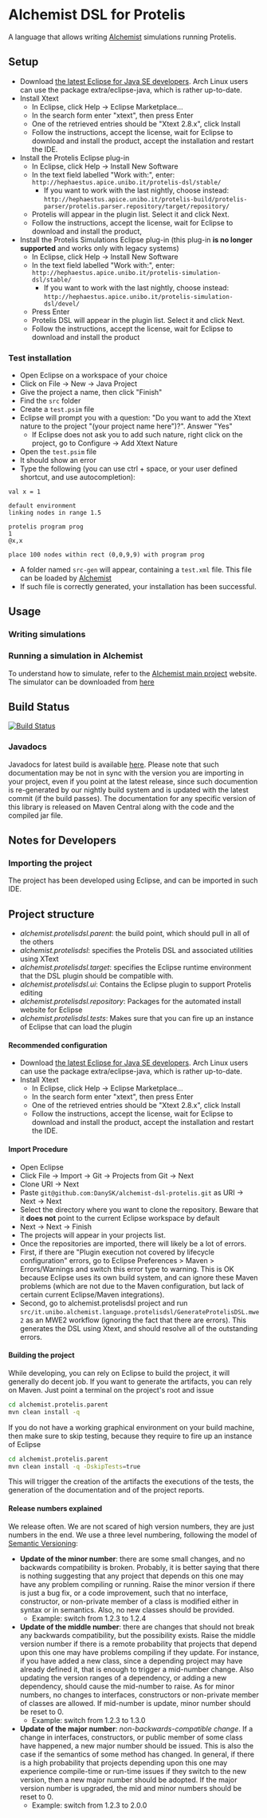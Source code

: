 # Alchemist DSL for Protelis

A language that allows writing [Alchemist][Alchemist] simulations running Protelis.

## Setup

* Download [the latest Eclipse for Java SE developers][eclipse]. Arch Linux users can use the package extra/eclipse-java, which is rather up-to-date.
* Install Xtext
	* In Eclipse, click Help -> Eclipse Marketplace...
	* In the search form enter "xtext", then press Enter
	* One of the retrieved entries should be "Xtext 2.8.x", click Install
	* Follow the instructions, accept the license, wait for Eclipse to download and install the product, accept the installation and restart the IDE.
* Install the Protelis Eclipse plug-in
	* In Eclipse, click Help -> Install New Software
	* In the text field labelled "Work with:", enter: ``http://hephaestus.apice.unibo.it/protelis-dsl/stable/``
		* If you want to work with the last nightly, choose instead: ``http://hephaestus.apice.unibo.it/protelis-build/protelis-parser/protelis.parser.repository/target/repository/``
	* Protelis will appear in the plugin list. Select it and click Next.
	* Follow the instructions, accept the license, wait for Eclipse to download and install the product, 
* Install the Protelis Simulations Eclipse plug-in (this plug-in **is no longer supported** and works only with legacy systems)
	* In Eclipse, click Help -> Install New Software
	* In the text field labelled "Work with:", enter: ``http://hephaestus.apice.unibo.it/protelis-simulation-dsl/stable/``
		* If you want to work with the last nightly, choose instead: ``http://hephaestus.apice.unibo.it/protelis-simulation-dsl/devel/``
	* Press Enter
	* Protelis DSL will appear in the plugin list. Select it and click Next.
	* Follow the instructions, accept the license, wait for Eclipse to download and install the product

### Test installation

* Open Eclipse on a workspace of your choice
* Click on File -> New -> Java Project
* Give the project a name, then click "Finish"
* Find the ``src`` folder
* Create a ``test.psim`` file
* Eclipse will prompt you with a question: "Do you want to add the Xtext nature to the project "(your project name here")?". Answer "Yes"
	* If Eclipse does not ask you to add such nature, right click on the project, go to Configure -> Add Xtext Nature
* Open the ``test.psim`` file
* It should show an error
* Type the following (you can use ctrl + space, or your user defined shortcut, and use autocompletion):
```
val x = 1

default environment
linking nodes in range 1.5

protelis program prog
1
@x,x

place 100 nodes within rect (0,0,9,9) with program prog
```
* A folder named ``src-gen`` will appear, containing a ``test.xml`` file. This file can be loaded by [Alchemist][alchemist-git]
* If such file is correctly generated, your installation has been successful.

## Usage

### Writing simulations


### Running a simulation in Alchemist

To understand how to simulate, refer to the [Alchemist main project][alchemist-git] website. The simulator can be downloaded from [here](https://github.com/DanySK/alchemist/releases)


## Build Status
[![Build Status](https://drone.io/github.com/DanySK/alchemist-dsl-protelis/status.png)](https://drone.io/github.com/DanySK/alchemist-dsl-protelis/latest)


### Javadocs

Javadocs for latest build is available [here][Javadoc]. Please note that such documentation may be not in sync with the version you are importing in your project, even if you point at the latest release, since such documention is re-generated by our nightly build system and is updated with the latest commit (if the build passes).
The documentation for any specific version of this library is released on Maven Central along with the code and the compiled jar file.


## Notes for Developers


### Importing the project
The project has been developed using Eclipse, and can be imported in such IDE.

## Project structure

* *alchemist.protelisdsl.parent*:
  the build point, which should pull in all of the others
* *alchemist.protelisdsl*:
  specifies the Protelis DSL and associated utilities using XText
* *alchemist.protelisdsl.target*:
  specifies the Eclipse runtime environment that the DSL plugin should
  be compatible with.
* *alchemist.protelisdsl.ui*:
  Contains the Eclipse plugin to support Protelis editing
* *alchemist.protelisdsl.repository*:
  Packages for the automated install website for Eclipse
* *alchemist.protelisdsl.tests*:
  Makes sure that you can fire up an instance of Eclipse that can
  load the plugin


#### Recommended configuration
* Download [the latest Eclipse for Java SE developers][eclipse]. Arch Linux users can use the package extra/eclipse-java, which is rather up-to-date.
* Install Xtext
	* In Eclipse, click Help -> Eclipse Marketplace...
	* In the search form enter "xtext", then press Enter
	* One of the retrieved entries should be "Xtext 2.8.x", click Install
	* Follow the instructions, accept the license, wait for Eclipse to download and install the product, accept the installation and restart the IDE.


#### Import Procedure
* Open Eclipse
* Click File -> Import -> Git -> Projects from Git -> Next
* Clone URI -> Next
* Paste `git@github.com:DanySK/alchemist-dsl-protelis.git` as URI -> Next -> Next
* Select the directory where you want to clone the repository. Beware that it **does not** point to the current Eclipse workspace by default
* Next -> Next -> Finish
* The projects will appear in your projects list.
* Once the repositories are imported, there will likely be a lot of errors.
* First, if there are "Plugin execution not covered by lifecycle configuration" errors, go to Eclipse Preferences > Maven > Errors/Warnings and switch this error type to warning.  This is OK because Eclipse uses its own build system, and can ignore these Maven problems (which are not due to the Maven configuration, but lack of certain current Eclipse/Maven integrations).
* Second, go to alchemist.protelisdsl project and run ``src/it.unibo.alchemist.language.protelisdsl/GenerateProtelisDSL.mwe2`` as an MWE2 workflow (ignoring the fact that there are errors).  This generates the DSL using Xtext, and should resolve all of the outstanding errors.


#### Building the project
While developing, you can rely on Eclipse to build the project, it will generally do decent job.
If you want to generate the artifacts, you can rely on Maven. Just point a terminal on the project's root and issue

```bash
cd alchemist.protelis.parent
mvn clean install -q
```

If you do not have a working graphical environment on your build machine, then make sure to skip testing, because they require to fire up an instance of Eclipse
```bash
cd alchemist.protelis.parent
mvn clean install -q -DskipTests=true
```

This will trigger the creation of the artifacts the executions of the tests, the generation of the documentation and of the project reports.


#### Release numbers explained
We release often. We are not scared of high version numbers, they are just numbers in the end.
We use a three level numbering, following the model of [Semantic Versioning][SemVer]:

* **Update of the minor number**: there are some small changes, and no backwards compatibility is broken. Probably, it is better saying that there is nothing suggesting that any project that depends on this one may have any problem compiling or running. Raise the minor version if there is just a bug fix, or a code improvement, such that no interface, constructor, or non-private member of a class is modified either in syntax or in semantics. Also, no new classes should be provided.
	* Example: switch from 1.2.3 to 1.2.4
* **Update of the middle number**: there are changes that should not break any backwards compatibility, but the possibility exists. Raise the middle version number if there is a remote probability that projects that depend upon this one may have problems compiling if they update. For instance, if you have added a new class, since a depending project may have already defined it, that is enough to trigger a mid-number change. Also updating the version ranges of a dependency, or adding a new dependency, should cause the mid-number to raise. As for minor numbers, no changes to interfaces, constructors or non-private member of classes are allowed. If mid-number is update, minor number should be reset to 0.
	* Example: switch from 1.2.3 to 1.3.0
* **Update of the major number**: *non-backwards-compatible change*. If a change in interfaces, constructors, or public member of some class have happened, a new major number should be issued. This is also the case if the semantics of some method has changed. In general, if there is a high probability that projects depending upon this one may experience compile-time or run-time issues if they switch to the new version, then a new major number should be adopted. If the major version number is upgraded, the mid and minor numbers should be reset to 0.
	* Example: switch from 1.2.3 to 2.0.0


[Alchemist]: http://danysk.github.io/alchemist/
[alchemist-git]: https://github.com/DanySK/alchemist
[Javadoc]: http://hephaestus.apice.unibo.it/alchemist-build/alchemist-dsl-protelis/alchemist.protelisdsl/target/apidocs/
[eclipse]: https://eclipse.org/downloads/
[SemVer]: http://semver.org/spec/v2.0.0.html
